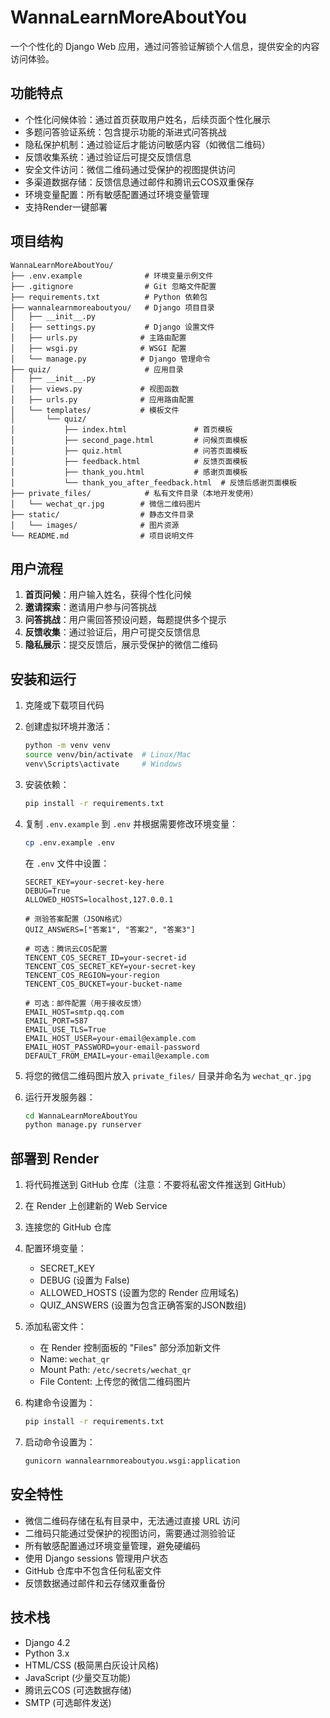 # WannaLearnMoreAboutYou

一个个性化的 Django Web 应用，通过问答验证解锁个人信息，提供安全的内容访问体验。

## 功能特点

- 个性化问候体验：通过首页获取用户姓名，后续页面个性化展示
- 多题问答验证系统：包含提示功能的渐进式问答挑战
- 隐私保护机制：通过验证后才能访问敏感内容（如微信二维码）
- 反馈收集系统：通过验证后可提交反馈信息
- 安全文件访问：微信二维码通过受保护的视图提供访问
- 多渠道数据存储：反馈信息通过邮件和腾讯云COS双重保存
- 环境变量配置：所有敏感配置通过环境变量管理
- 支持Render一键部署

## 项目结构

```
WannaLearnMoreAboutYou/
├── .env.example              # 环境变量示例文件
├── .gitignore                # Git 忽略文件配置
├── requirements.txt          # Python 依赖包
├── wannalearnmoreaboutyou/   # Django 项目目录
│   ├── __init__.py
│   ├── settings.py           # Django 设置文件
│   ├── urls.py              # 主路由配置
│   ├── wsgi.py              # WSGI 配置
│   └── manage.py            # Django 管理命令
├── quiz/                     # 应用目录
│   ├── __init__.py
│   ├── views.py             # 视图函数
│   ├── urls.py              # 应用路由配置
│   └── templates/           # 模板文件
│       └── quiz/
│           ├── index.html               # 首页模板
│           ├── second_page.html         # 问候页面模板
│           ├── quiz.html                # 问答页面模板
│           ├── feedback.html            # 反馈页面模板
│           ├── thank_you.html           # 感谢页面模板
│           └── thank_you_after_feedback.html  # 反馈后感谢页面模板
├── private_files/            # 私有文件目录（本地开发使用）
│   └── wechat_qr.jpg        # 微信二维码图片
├── static/                  # 静态文件目录
│   └── images/              # 图片资源
└── README.md                # 项目说明文件
```

## 用户流程

1. **首页问候**：用户输入姓名，获得个性化问候
2. **邀请探索**：邀请用户参与问答挑战
3. **问答挑战**：用户需回答预设问题，每题提供多个提示
4. **反馈收集**：通过验证后，用户可提交反馈信息
5. **隐私展示**：提交反馈后，展示受保护的微信二维码

## 安装和运行

1. 克隆或下载项目代码

2. 创建虚拟环境并激活：
   ```bash
   python -m venv venv
   source venv/bin/activate  # Linux/Mac
   venv\Scripts\activate     # Windows
   ```

3. 安装依赖：
   ```bash
   pip install -r requirements.txt
   ```

4. 复制 `.env.example` 到 `.env` 并根据需要修改环境变量：
   ```bash
   cp .env.example .env
   ```
   
   在 `.env` 文件中设置：
   ```
   SECRET_KEY=your-secret-key-here
   DEBUG=True
   ALLOWED_HOSTS=localhost,127.0.0.1
   
   # 测验答案配置（JSON格式）
   QUIZ_ANSWERS=["答案1", "答案2", "答案3"]
   
   # 可选：腾讯云COS配置
   TENCENT_COS_SECRET_ID=your-secret-id
   TENCENT_COS_SECRET_KEY=your-secret-key
   TENCENT_COS_REGION=your-region
   TENCENT_COS_BUCKET=your-bucket-name
   
   # 可选：邮件配置（用于接收反馈）
   EMAIL_HOST=smtp.qq.com
   EMAIL_PORT=587
   EMAIL_USE_TLS=True
   EMAIL_HOST_USER=your-email@example.com
   EMAIL_HOST_PASSWORD=your-email-password
   DEFAULT_FROM_EMAIL=your-email@example.com
   ```

5. 将您的微信二维码图片放入 `private_files/` 目录并命名为 `wechat_qr.jpg`

6. 运行开发服务器：
   ```bash
   cd WannaLearnMoreAboutYou
   python manage.py runserver
   ```

## 部署到 Render

1. 将代码推送到 GitHub 仓库（注意：不要将私密文件推送到 GitHub）

2. 在 Render 上创建新的 Web Service

3. 连接您的 GitHub 仓库

4. 配置环境变量：
   - SECRET_KEY
   - DEBUG (设置为 False)
   - ALLOWED_HOSTS (设置为您的 Render 应用域名)
   - QUIZ_ANSWERS (设置为包含正确答案的JSON数组)

5. 添加私密文件：
   - 在 Render 控制面板的 "Files" 部分添加新文件
   - Name: `wechat_qr`
   - Mount Path: `/etc/secrets/wechat_qr`
   - File Content: 上传您的微信二维码图片

6. 构建命令设置为：
   ```bash
   pip install -r requirements.txt
   ```

7. 启动命令设置为：
   ```bash
   gunicorn wannalearnmoreaboutyou.wsgi:application
   ```

## 安全特性

- 微信二维码存储在私有目录中，无法通过直接 URL 访问
- 二维码只能通过受保护的视图访问，需要通过测验验证
- 所有敏感配置通过环境变量管理，避免硬编码
- 使用 Django sessions 管理用户状态
- GitHub 仓库中不包含任何私密文件
- 反馈数据通过邮件和云存储双重备份

## 技术栈

- Django 4.2
- Python 3.x
- HTML/CSS (极简黑白灰设计风格)
- JavaScript (少量交互功能)
- 腾讯云COS (可选数据存储)
- SMTP (可选邮件发送)